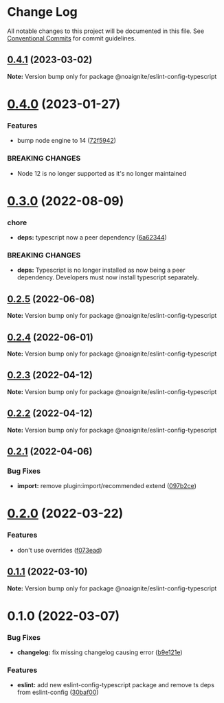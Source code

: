 # Change Log

All notable changes to this project will be documented in this file.
See [Conventional Commits](https://conventionalcommits.org) for commit guidelines.

## [0.4.1](https://github.com/noaignite/accelerator/compare/@noaignite/eslint-config-typescript@0.4.0...@noaignite/eslint-config-typescript@0.4.1) (2023-03-02)

**Note:** Version bump only for package @noaignite/eslint-config-typescript





# [0.4.0](https://github.com/noaignite/accelerator/compare/@noaignite/eslint-config-typescript@0.3.0...@noaignite/eslint-config-typescript@0.4.0) (2023-01-27)


### Features

* bump node engine to 14 ([72f5942](https://github.com/noaignite/accelerator/commit/72f594247b275a60b45890efc06d43c1241c6b24))


### BREAKING CHANGES

* Node 12 is no longer supported as it's no longer maintained





# [0.3.0](https://github.com/noaignite/accelerator/compare/@noaignite/eslint-config-typescript@0.2.5...@noaignite/eslint-config-typescript@0.3.0) (2022-08-09)


### chore

* **deps:** typescript now a peer dependency ([6a62344](https://github.com/noaignite/accelerator/commit/6a62344e7fc8134d35adc917c86a21a4f2f9b685))


### BREAKING CHANGES

* **deps:** Typescript is no longer installed as now being a peer dependency. Developers must
now install typescript separately.





## [0.2.5](https://github.com/noaignite/accelerator/compare/@noaignite/eslint-config-typescript@0.2.4...@noaignite/eslint-config-typescript@0.2.5) (2022-06-08)

**Note:** Version bump only for package @noaignite/eslint-config-typescript





## [0.2.4](https://github.com/noaignite/accelerator/compare/@noaignite/eslint-config-typescript@0.2.2...@noaignite/eslint-config-typescript@0.2.4) (2022-06-01)

**Note:** Version bump only for package @noaignite/eslint-config-typescript





## [0.2.3](https://github.com/noaignite/accelerator/compare/@noaignite/eslint-config-typescript@0.2.2...@noaignite/eslint-config-typescript@0.2.3) (2022-04-12)

**Note:** Version bump only for package @noaignite/eslint-config-typescript





## [0.2.2](https://github.com/noaignite/accelerator/compare/@noaignite/eslint-config-typescript@0.2.1...@noaignite/eslint-config-typescript@0.2.2) (2022-04-12)

**Note:** Version bump only for package @noaignite/eslint-config-typescript





## [0.2.1](https://github.com/noaignite/accelerator/compare/@noaignite/eslint-config-typescript@0.2.0...@noaignite/eslint-config-typescript@0.2.1) (2022-04-06)


### Bug Fixes

* **import:** remove plugin:import/recommended extend ([097b2ce](https://github.com/noaignite/accelerator/commit/097b2cebb504c2c05a3b678d54b4ecea9938273a))





# [0.2.0](https://github.com/noaignite/accelerator/compare/@noaignite/eslint-config-typescript@0.1.1...@noaignite/eslint-config-typescript@0.2.0) (2022-03-22)


### Features

* don't use overrides ([f073ead](https://github.com/noaignite/accelerator/commit/f073ead3523d9213b5e54d547b36a012ebdd390c))





## [0.1.1](https://github.com/noaignite/accelerator/compare/@noaignite/eslint-config-typescript@0.1.0...@noaignite/eslint-config-typescript@0.1.1) (2022-03-10)

**Note:** Version bump only for package @noaignite/eslint-config-typescript





# 0.1.0 (2022-03-07)


### Bug Fixes

* **changelog:** fix missing changelog causing error ([b9e121e](https://github.com/noaignite/accelerator/commit/b9e121e0e17189a693e08e42186fd98b247b36d7))


### Features

* **eslint:** add new eslint-config-typescript package and remove ts deps from eslint-config ([30baf00](https://github.com/noaignite/accelerator/commit/30baf002a0b9fdb8a5f6cb4b6abf2d578aeab991))
